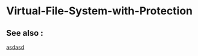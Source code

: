 # Virtual-File-System-with-Protection

## See also : 
 
[asdasd](#https://github.com/MarwanaMostafa/Disk-Scheduling)
